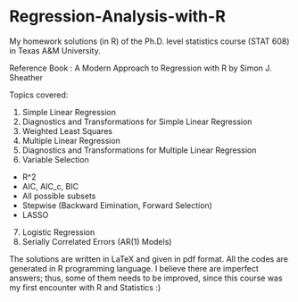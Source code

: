 # Regression-Analysis-with-R

My homework solutions (in R) of the Ph.D. level statistics course (STAT 608) in Texas A&M University.

Reference Book : A Modern Approach to Regression with R by Simon J. Sheather

Topics covered:

1) Simple Linear Regression
2) Diagnostics and Transformations for Simple Linear Regression
3) Weighted Least Squares
4) Multiple Linear Regression
5) Diagnostics and Transformations for Multiple Linear Regression
6) Variable Selection
  - R^2
  - AIC, AIC_c, BIC
  - All possible subsets
  - Stepwise (Backward Eimination, Forward Selection)
  - LASSO
  7) Logistic Regression
  8) Serially Correlated Errors (AR(1) Models)
  
  The solutions are written in LaTeX and given in pdf format. All the codes are generated in R programming language. I believe there are imperfect answers; thus, some of them needs to be improved, since this course was my first encounter with R and Statistics :)
